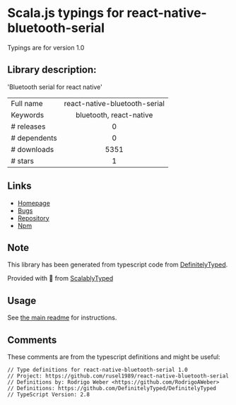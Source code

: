 
# Scala.js typings for react-native-bluetooth-serial

Typings are for version 1.0

## Library description:
'Bluetooth serial for react native'

|                    |                 |
| ------------------ | :-------------: |
| Full name          | react-native-bluetooth-serial |
| Keywords           | bluetooth, react-native |
| # releases         | 0 |
| # dependents       | 0 |
| # downloads        | 5351 |
| # stars            | 1 |

## Links
- [Homepage](https://github.com/rusel1989/react-native-bluetooth-serial#readme)
- [Bugs](https://github.com/rusel1989/react-native-bluetooth-serial/issues)
- [Repository](https://github.com/rusel1989/react-native-bluetooth-serial)
- [Npm](https://www.npmjs.com/package/react-native-bluetooth-serial)
    


## Note
This library has been generated from typescript code from [DefinitelyTyped](https://definitelytyped.org).

Provided with :purple_heart: from [ScalablyTyped](https://github.com/oyvindberg/ScalablyTyped)

## Usage
See [the main readme](../../readme.md) for instructions.

## Comments

These comments are from the typescript definitions and might be useful:
```
// Type definitions for react-native-bluetooth-serial 1.0
// Project: https://github.com/rusel1989/react-native-bluetooth-serial
// Definitions by: Rodrigo Weber <https://github.com/RodrigoAWeber>
// Definitions: https://github.com/DefinitelyTyped/DefinitelyTyped
// TypeScript Version: 2.8

```

